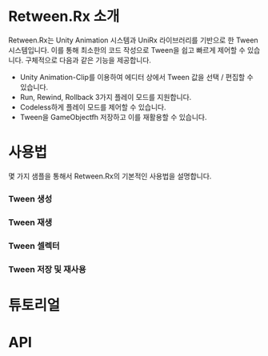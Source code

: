 # Retween.Rx 소개

Retween.Rx는 Unity Animation 시스템과 UniRx 라이브러리를 기반으로 한 Tween 시스템입니다. 이를 통해 최소한의 코드 작성으로 Tween을 쉽고 빠르게 제어할 수 있습니다. 구체적으로 다음과 같은 기능을 제공합니다.

- Unity Animation-Clip를 이용하여 에디터 상에서 Tween 값을 선택 / 편집할 수 있습니다.
- Run, Rewind, Rollback 3가지 플레이 모드를 지원합니다.
- Codeless하게 플레이 모드를 제어할 수 있습니다.
- Tween을 GameObjectfh 저장하고 이를 재활용할 수 있습니다.

# 사용법

몇 가지 샘플을 통해서 Retween.Rx의 기본적인 사용법을 설명합니다.

### Tween 생성

### Tween 재생

### Tween 셀렉터

### Tween 저장 및 재사용

# 튜토리얼

# API







